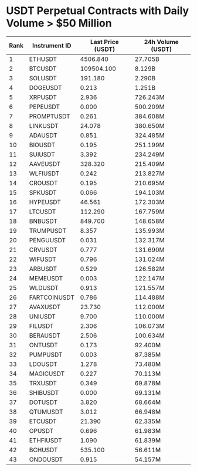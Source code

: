 # USDT Perpetual Contracts with Daily Volume > $50 Million

| Rank | Instrument ID | Last Price (USDT) | 24h Volume (USDT) |
|------|---------------|-------------------|-------------------|
| 1 | ETHUSDT | 4506.840 | 27.705B |
| 2 | BTCUSDT | 109504.100 | 8.129B |
| 3 | SOLUSDT | 191.180 | 2.290B |
| 4 | DOGEUSDT | 0.213 | 1.251B |
| 5 | XRPUSDT | 2.936 | 726.243M |
| 6 | PEPEUSDT | 0.000 | 500.209M |
| 7 | PROMPTUSDT | 0.261 | 384.608M |
| 8 | LINKUSDT | 24.078 | 380.650M |
| 9 | ADAUSDT | 0.851 | 324.485M |
| 10 | BIOUSDT | 0.195 | 251.199M |
| 11 | SUIUSDT | 3.392 | 234.249M |
| 12 | AAVEUSDT | 328.320 | 215.409M |
| 13 | WLFIUSDT | 0.242 | 213.827M |
| 14 | CROUSDT | 0.195 | 210.695M |
| 15 | SPKUSDT | 0.066 | 194.103M |
| 16 | HYPEUSDT | 46.561 | 172.303M |
| 17 | LTCUSDT | 112.290 | 167.759M |
| 18 | BNBUSDT | 849.700 | 148.658M |
| 19 | TRUMPUSDT | 8.357 | 135.993M |
| 20 | PENGUUSDT | 0.031 | 132.317M |
| 21 | CRVUSDT | 0.777 | 131.690M |
| 22 | WIFUSDT | 0.796 | 131.024M |
| 23 | ARBUSDT | 0.529 | 126.582M |
| 24 | MEMEUSDT | 0.003 | 122.147M |
| 25 | WLDUSDT | 0.913 | 121.557M |
| 26 | FARTCOINUSDT | 0.786 | 114.488M |
| 27 | AVAXUSDT | 23.730 | 112.000M |
| 28 | UNIUSDT | 9.700 | 110.000M |
| 29 | FILUSDT | 2.306 | 106.073M |
| 30 | BERAUSDT | 2.506 | 100.634M |
| 31 | ONTUSDT | 0.173 | 92.400M |
| 32 | PUMPUSDT | 0.003 | 87.385M |
| 33 | LDOUSDT | 1.278 | 73.480M |
| 34 | MAGICUSDT | 0.227 | 70.113M |
| 35 | TRXUSDT | 0.349 | 69.878M |
| 36 | SHIBUSDT | 0.000 | 69.131M |
| 37 | DOTUSDT | 3.820 | 68.664M |
| 38 | QTUMUSDT | 3.012 | 66.948M |
| 39 | ETCUSDT | 21.390 | 62.335M |
| 40 | OPUSDT | 0.696 | 61.983M |
| 41 | ETHFIUSDT | 1.090 | 61.839M |
| 42 | BCHUSDT | 535.100 | 56.611M |
| 43 | ONDOUSDT | 0.915 | 54.157M |
